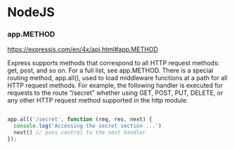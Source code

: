 # NodeJS
### app.METHOD
https://expressjs.com/en/4x/api.html#app.METHOD


Express supports methods that correspond to all HTTP request methods: get, post, and so on. For a full list, see app.METHOD.
There is a special routing method, app.all(), used to load middleware functions at a path for all HTTP request methods.
For example, the following handler is executed for requests to the route “/secret” whether using GET, POST, PUT, DELETE, 
or any other HTTP request method supported in the http module.

```javascript

app.all('/secret', function (req, res, next) {
  console.log('Accessing the secret section ...')
  next() // pass control to the next handler
});



```

